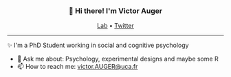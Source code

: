 
<h3 align="center">👋 Hi there! I'm Victor Auger </h3>
<p align="center">
  <a href=https://www.lapsco.fr/auger-victor.html>Lab</a> •
  <a href=https://twitter.com/victauger>Twitter</a>
</p>

---
✨ I'm a PhD Student working in social and cognitive psychology

- 💬 Ask me about: Psychology, experimental designs and maybe some R
- 📫 How to reach me: victor.AUGER@uca.fr

